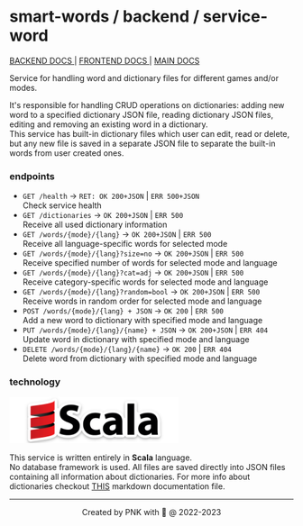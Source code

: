 # smart-words / backend / service-word

[ BACKEND DOCS ](../README.md) |
[ FRONTEND DOCS ](../../frontend/README.md) |
[ MAIN DOCS ](../../README.md)

Service for handling word and dictionary files for different games and/or modes.

It's responsible for handling CRUD operations on dictionaries: adding new word to a specified dictionary JSON file, reading dictionary JSON files, editing and removing an existing word in a dictionary.<br>
This service has built-in dictionary files which user can edit, read or delete, but any new file is saved in a separate JSON file to separate the built-in words from user created ones.

### endpoints

* `GET /health` -> `RET: OK 200+JSON` | `ERR 500+JSON`<br>Check service health
* `GET /dictionaries` -> `OK 200+JSON` | `ERR 500`<br>Receive all used dictionary information
* `GET /words/{mode}/{lang}` -> `OK 200+JSON` | `ERR 500`<br>Receive all language-specific words for selected mode
* `GET /words/{mode}/{lang}?size=no` -> `OK 200+JSON` | `ERR 500`<br>Receive specified number of words for selected mode and language
* `GET /words/{mode}/{lang}?cat=adj` -> `OK 200+JSON` | `ERR 500`<br>Receive category-specific words for selected mode and language
* `GET /words/{mode}/{lang}?random=bool` -> `OK 200+JSON` | `ERR 500`<br>Receive words in random order for selected mode and language
* `POST /words/{mode}/{lang} + JSON` -> `OK 200` | `ERR 500`<br>Add a new word to dictionary with specified mode and language
* `PUT /words/{mode}/{lang}/{name} + JSON` -> `OK 200+JSON` | `ERR 404`<br>Update word in dictionary with specified mode and language
* `DELETE /words/{mode}/{lang}/{name}` -> `OK 200` | `ERR 404`<br>Delete word from dictionary with specified mode and language

### technology

<img src="../../resources/logo/scala.png" alt="scala logo" width="300"/>

This service is written entirely in **Scala** language.<br>
No database framework is used. All files are saved directly into JSON files containing all information about dictionaries.
For more info about dictionaries checkout [THIS](src/main/resources/README.md) markdown documentation file.

---
<p align="center">Created by PNK with 💚 @ 2022-2023</p>